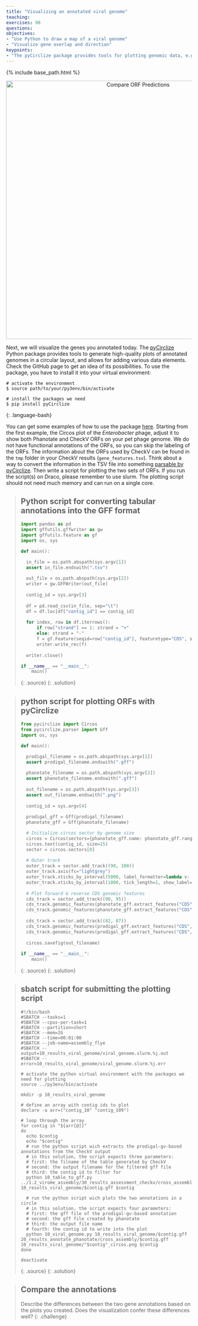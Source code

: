 ```yaml
---
title: "Visualizing an annotated viral genome"
teaching: 
exercises: 90
questions:
objectives:
- "Use Python to draw a map of a viral genome"
- "Visualize gene overlap and direction"
keypoints:
- "The pyCirclize package provides tools for plotting genomic data, e.g., the set of genes, in a circular layout."
---
```


{% include base_path.html %}
<p align="center">
    <a href="{{ site.carpentries_site }}"><img src="{{ relative_root_path }}/assets/img/contig_109_circos.png" alt="Compare ORF Predictions" width="700" /></a>
</p>

Next, we will visualize the genes you annotated today. 
The [pyCirclize](https://github.com/moshi4/pyCirclize) Python package provides tools to generate high-quality plots of annotated genomes in a circular layout, and allows for adding various data elements. 
Check the GitHub page to get an idea of its possibilities. 
To use the package, you have to install it into your virtual environment: 

~~~
# activate the environment
$ source path/to/your/py3env/bin/activate

# install the packages we need
$ pip install pyCirclize
~~~
{: .language-bash}

You can get some examples of how to use the package [here](https://moshi4.github.io/pyCirclize/circos_plot/). 
Starting from the first example, the Circos plot of the _Enterobacter_ phage, adjust it to show both Phanotate and CheckV ORFs on your pet phage genome. 
We do not have functional annotations of the ORFs, so you can skip the labeling of the ORFs. 
The information about the ORFs used by CheckV can be found in the `tmp` folder in your CheckV results (`gene_features.tsv`). 
Think about a way to convert the information in the TSV file into something [parsable by pyCirclize](https://github.com/moshi4/pyCirclize/tree/main/src/pycirclize/parser). 
Then write a script for plotting the two sets of ORFs. 
If you run the script(s) on Draco, please remember to use slurm. 
The plotting script should not need much memory and can run on a single core. 

> ## Python script for converting tabular annotations into the GFF format
> ```python
> import pandas as pd
> import gffutils.gffwriter as gw
> import gffutils.feature as gf
> import os, sys
> 
> def main():
> 
> 	in_file = os.path.abspath(sys.argv[1])
> 	assert in_file.endswith(".tsv")
> 	
> 	out_file = os.path.abspath(sys.argv[2])
> 	writer = gw.GFFWriter(out_file)
> 	
> 	contig_id = sys.argv[3]
> 	
> 	df = pd.read_csv(in_file, sep="\t")
> 	df = df.loc[df["contig_id"] == contig_id]
> 	
> 	for index, row in df.iterrows():
> 		if row["strand"] == 1: strand = "+"
> 		else: strand = "-"
> 		f = gf.Feature(seqid=row["contig_id"], featuretype="CDS", start=row["start"], end=row["end"], strand=strand)
> 		writer.write_rec(f)
> 	
> 	writer.close()
> 
> if __name__ == "__main__":
>     main()
>```
> {: .source}
{: .solution}

> ## python script for plotting ORFs with pyCirclize
> ```python
> from pycirclize import Circos
> from pycirclize.parser import Gff
> import os, sys
> 
> def main():
> 
> 	prodigal_filename = os.path.abspath(sys.argv[1])
> 	assert prodigal_filename.endswith(".gff")
> 	
> 	phanotate_filename = os.path.abspath(sys.argv[2])
> 	assert phanotate_filename.endswith(".gff")
> 	
> 	out_filename = os.path.abspath(sys.argv[3])
> 	assert out_filename.endswith(".png")
> 	
> 	contig_id = sys.argv[4]
> 	
> 	prodigal_gff = Gff(prodigal_filename)
> 	phanotate_gff = Gff(phanotate_filename)
> 
> 	# Initialize circos sector by genome size
> 	circos = Circos(sectors={phanotate_gff.name: phanotate_gff.range_size})
> 	circos.text(contig_id, size=15)
> 	sector = circos.sectors[0]
> 	
> 	# Outer track
> 	outer_track = sector.add_track((98, 100))
> 	outer_track.axis(fc="lightgrey")
> 	outer_track.xticks_by_interval(5000, label_formatter=lambda v: f"{v / 1000:.0f} Kb")
> 	outer_track.xticks_by_interval(1000, tick_length=1, show_label=False)
> 	
> 	# Plot forward & reverse CDS genomic features
> 	cds_track = sector.add_track((90, 95))
> 	cds_track.genomic_features(phanotate_gff.extract_features("CDS", target_strand=1), plotstyle="arrow", fc="salmon")
> 	cds_track.genomic_features(phanotate_gff.extract_features("CDS", target_strand=-1), plotstyle="arrow", fc="skyblue")
> 	
> 	cds_track = sector.add_track((82, 87))
> 	cds_track.genomic_features(prodigal_gff.extract_features("CDS", target_strand=1), plotstyle="arrow", fc="salmon")
> 	cds_track.genomic_features(prodigal_gff.extract_features("CDS", target_strand=-1), plotstyle="arrow", fc="skyblue")
> 	
> 	circos.savefig(out_filename)
> 	
> if __name__ == "__main__":
>     main()
>```
> {: .source}
{: .solution}

> ## sbatch script for submitting the plotting script
> ```
> #!/bin/bash
> #SBATCH --tasks=1
> #SBATCH --cpus-per-task=1
> #SBATCH --partition=short
> #SBATCH --mem=2G
> #SBATCH --time=00:01:00
> #SBATCH --job-name=assembly_flye
> #SBATCH --output=10_results_viral_genome/viral_genome.slurm.%j.out
> #SBATCH --error=10_results_viral_genome/viral_genome.slurm.%j.err
> 
> # activate the python virtual environment with the packages we need for plotting
> source ../py3env/bin/activate
> 
> mkdir -p 10_results_viral_genome
> 
> # define an array with contig ids to plot
> declare -a arr=("contig_10" "contig_109")
> 
> # loop through the array
> for contig in "${arr[@]}"
> do
> 	echo $contig
> 	echo "$contig"
> 	# run the python script wich extracts the prodigal-gv-based annotations from the CheckV output
> 	# in this solution, the script expects three parameters:
> 	# first: the filname of the table generated by CheckV
> 	# second: the output filename for the filtered gff file
> 	# third: the contig id to filter for
> 	python 10_table_to_gff.py ../1.2_virome_assembly/30_results_assessment_checkv/cross_assembly/tmp/gene_features.tsv 10_results_viral_genome/$contig.gff $contig
> 	
> 	# run the python script wich plots the two annotations in a circle
> 	# in this solution, the script expects four parameters:
> 	# first: the gff file of the prodigal-gv-based annotation
> 	# second: the gff file created by phanotate 
> 	# third: the output file name
> 	# fourth: the contig id to write into the plot
> 	python 10_viral_genome.py 10_results_viral_genome/$contig.gff 20_results_annotate_phanotate/cross_assembly/$contig.gff 10_results_viral_genome/"$contig"_circos.png $contig
> done
> 
> deactivate
> ```
> {: .source}
{: .solution}

> ## Compare the annotations
> Describe the differences between the two gene annotations based on the plots you created.
> Does the visualization confer these differences well? 
{: .challenge}

